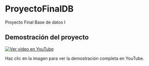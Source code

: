 # ProyectoFinalDB
Proyecto Final Base de datos I
## Demostración del proyecto

[![Ver video en YouTube](https://img.youtube.com/vi/R8UjZ2Z746Y/0.jpg)](https://youtu.be/R8UjZ2Z746Y)

Haz clic en la imagen para ver la demostración completa en YouTube.
